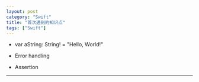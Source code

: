 ```yaml
---
layout: post
category: "Swift"
title: "首次遇到的知识点"
tags: ["Swift"]
---
```


* var aString: String! = "Hello, World!"

* Error handling

* Assertion


*******************************